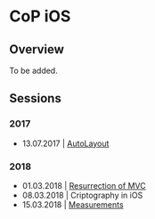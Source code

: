 # CoP iOS

## Overview

To be added.

## Sessions

### 2017

- 13.07.2017 | [AutoLayout](https://github.com/3pillarlabs/CoPiOS/tree/sessions/autolayout)

### 2018

- 01.03.2018 | [Resurrection of MVC](https://github.com/3pillarlabs/CoPiOS/tree/sessions/resurrection-of-mvc)
- 08.03.2018 | Criptography in iOS
- 15.03.2018 | [Measurements](https://github.com/3pillarlabs/CoPiOS/tree/sessions/measurements)
